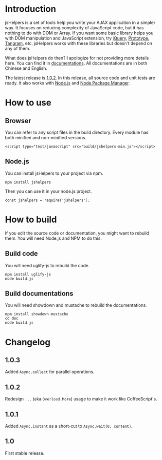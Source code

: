 # Introduction

jsHelpers is a set of tools help you write your AJAX application in a simpler way. It focuses on reducing complexity of JavaScript code, but it has nothing to do with DOM or Array. If you want some basic library helps you with DOM manipulation and JavaScript extension, try [jQuery](http://jquery.com), [Prototype](http://www.prototypejs.org), [Tangram](http://tangram.baidu.com), etc. jsHelpers works with these libraries but doesn't depend on any of them. 

What does jsHelpers do then? I apologize for not providing more details here. You can find it in [documentations](http://catchen.github.com/jsHelpers/). All documentations are in both Chinese and English.

The latest release is [1.0.2](https://github.com/CatChen/jsHelpers/tree/1.0.2). In this release, all source code and unit tests are ready. It also works with [Node.js](http://nodejs.org/) and [Node Package Manager](http://npmjs.org/).

# How to use

## Browser

You can refer to any script files in the build directory. Every module has both minified and non-minified versions.

    <script type="text/javascript" src="build/jshelpers-min.js"></script>

## Node.js

You can install jsHelpers to your project via npm.

    npm install jshelpers

Then you can use it in your node.js project.

    const jshelpers = require('jshelpers');

# How to build

If you edit the source code or documentation, you might want to rebuild them. You will need Node.js and NPM to do this.

## Build code

You will need uglify-js to rebuild the code.

    npm install uglify-js
    node build.js

## Build documentations

You will need showdown and mustache to rebuild the documentations.

    npm install showdown mustache
    cd doc
    node build.js

# Changelog

## 1.0.3

Added `Async.collect` for parallel operations.

## 1.0.2

Redesign `...` (aka `Overload.More`) usage to make it work like CoffeeScript's.

## 1.0.1

Added `Async.instant` as a short-cut to `Async.wait(0, content)`.

## 1.0

First stable release.
